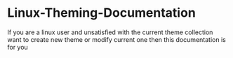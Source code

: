# Linux-Theming-Documentation
If you are a linux user and unsatisfied with the current theme collection want to create new theme or modify current one then this documentation is for you
